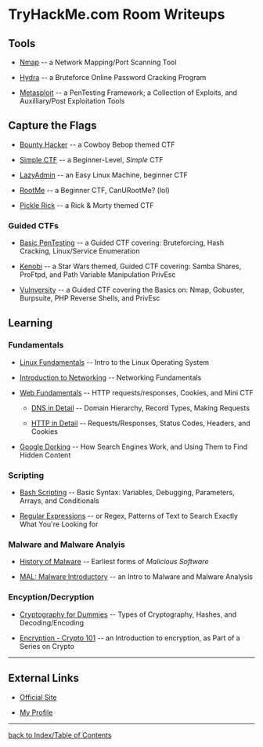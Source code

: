 # TryHackMe.com Room Writeups

## Tools

* [Nmap](thmNmap.md) -- a Network Mapping/Port Scanning Tool

* [Hydra](thmHydra.md) -- a Bruteforce Online Password Cracking Program

* [Metasploit](thmMetasploit.md) -- a PenTesting Framework; a Collection of Exploits, and Auxilliary/Post Exploitation Tools


## Capture the Flags

* [Bounty Hacker](thmBountyHacker.md) -- a Cowboy Bebop themed CTF

* [Simple CTF](thmSimpleCTF.md) -- a Beginner-Level, *Simple* CTF

* [LazyAdmin](thmLazyAdmin.md) -- an Easy Linux Machine, beginner CTF

* [RootMe](thmRootMe.md) -- a Beginner CTF, CanURootMe? (lol)

* [Pickle Rick](thmPickleRick.md) -- a Rick & Morty themed CTF

### Guided CTFs

* [Basic PenTesting](thmBasicPenTesting.md) -- a Guided CTF covering: Bruteforcing, Hash Cracking, Linux/Service Enumeration

* [Kenobi](thmKenobi.md) -- a Star Wars themed, Guided CTF covering: Samba Shares, ProFtpd, and Path Variable Manipulation PrivEsc

* [Vulnversity](thmVulnversity.md) -- a Guided CTF covering the Basics on: Nmap, Gobuster, Burpsuite, PHP Reverse Shells, and PrivEsc


## Learning

### Fundamentals

* [Linux Fundamentals](thmLinuxFundamentals.md) -- Intro to the Linux Operating System

* [Introduction to Networking](thmIntroNetworking.md) -- Networking Fundamentals

* [Web Fundamentals](thmWebFundamentals.md) -- HTTP requests/responses, Cookies, and Mini CTF

    - [DNS in Detail](thmDNSinDetail.md) -- Domain Hierarchy, Record Types, Making Requests 

    - [HTTP in Detail](thmHTTPinDetail.md) -- Requests/Responses, Status Codes, Headers, and Cookies

* [Google Dorking](thmGoogleDorking.md) -- How Search Engines Work, and Using Them to Find Hidden Content

### Scripting

* [Bash Scripting](thmBashScripting.md) -- Basic Syntax: Variables, Debugging, Parameters, Arrays, and Conditionals

* [Regular Expressions](thmRegex.md) -- or Regex, Patterns of Text to Search Exactly What You're Looking for

### Malware and Malware Analyis

* [History of Malware](thmHistoryofMalware.md) -- Earliest forms of *Malicious Software*

* [MAL: Malware Introductory](thmMalIntro.md) -- an Intro to Malware and Malware Analysis

### Encyption/Decryption

* [Cryptography for Dummies](thmCryptforDummies.md) -- Types of Cryptography, Hashes, and Decoding/Encoding

* [Encryption - Crypto 101](thmCrypto101.md) -- an Introduction to encryption, as Part of a Series on Crypto


---
## External Links

* [Official Site](https://tryhackme.com/)

* [My Profile](https://tryhackme.com/p/gesteratops)

---
[back to Index/Table of Contents](index.md)
